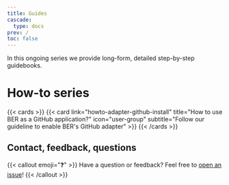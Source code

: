 ```yaml
---
title: Guides
cascade:
  type: docs
prev: /
toc: false
---
```


In this ongoing series we provide long-form, detailed step-by-step guidebooks.

# How-to series
{{< cards >}}
  {{< card link="howto-adapter-github-install" title="How to use BER as a GitHub application?" icon="user-group" subtitle="Follow our guideline to enable BER's GitHub adapter" >}}
{{< /cards >}}

## Contact, feedback, questions
{{< callout emoji="❓" >}}
  Have a question or feedback? Feel free to [open an issue](https://github.com/berbyte/ber-os/issues/new)!
{{< /callout >}}
